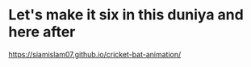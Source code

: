 <h1>Let's make it six in this duniya and here after</h1>

https://siamislam07.github.io/cricket-bat-animation/
